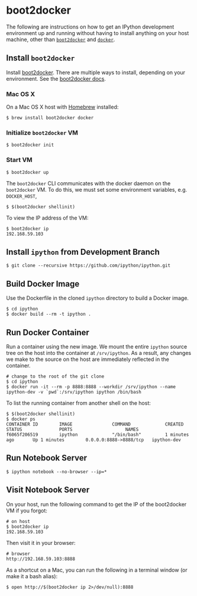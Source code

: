# boot2docker

The following are instructions on how to get an IPython development environment up and running without having to install anything on your host machine, other than [`boot2docker`](https://github.com/boot2docker/boot2docker) and [`docker`](https://www.docker.com/).

## Install `boot2docker`

Install [boot2docker](https://github.com/boot2docker/boot2docker).  There are multiple ways to install, depending on your environment.  See the [boot2docker docs](https://github.com/boot2docker/boot2docker#installation).

### Mac OS X

On a Mac OS X host with [Homebrew](http://brew.sh) installed:

```
$ brew install boot2docker docker
```

### Initialize `boot2docker` VM


```
$ boot2docker init
```


### Start VM

```
$ boot2docker up
```

The `boot2docker` CLI communicates with the docker daemon on the `boot2docker` VM.  To do this, we must set some environment variables, e.g. `DOCKER_HOST`,

```
$ $(boot2docker shellinit)
```

To view the IP address of the VM:

```
$ boot2docker ip
192.168.59.103
```

## Install `ipython` from Development Branch

```
$ git clone --recursive https://github.com/ipython/ipython.git
```

## Build Docker Image

Use the Dockerfile in the cloned `ipython` directory to build a Docker image.

```
$ cd ipython
$ docker build --rm -t ipython .
```

## Run Docker Container

Run a container using the new image.   We mount the entire `ipython` source tree on the host into the container at `/srv/ipython`.  As a result, any changes we make to the source on the host are immediately reflected in the container.

```
# change to the root of the git clone
$ cd ipython
$ docker run -it --rm -p 8888:8888 --workdir /srv/ipython --name ipython-dev -v `pwd`:/srv/ipython ipython /bin/bash
```

To list the running container from another shell on the host:

```
$ $(boot2docker shellinit)
$ docker ps
CONTAINER ID        IMAGE               COMMAND             CREATED             STATUS              PORTS                    NAMES
f6065f206519        ipython             "/bin/bash"         1 minutes ago       Up 1 minutes        0.0.0.0:8888->8888/tcp   ipython-dev    
```

## Run Notebook Server

```
$ ipython notebook --no-browser --ip=*
```

## Visit Notebook Server

On your host, run the following command to get the IP of the boot2docker VM if you forgot:

```
# on host
$ boot2docker ip
192.168.59.103
```

Then visit it in your browser:

```
# browser
http://192.168.59.103:8888
```

As a shortcut on a Mac, you can run the following in a terminal window (or make it a bash alias):

```
$ open http://$(boot2docker ip 2>/dev/null):8888
```
